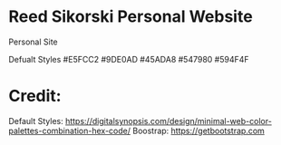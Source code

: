 # Reed Sikorski Personal Website

Personal Site

Defualt Styles #E5FCC2 #9DE0AD #45ADA8 #547980 #594F4F

# Credit:

Default Styles: https://digitalsynopsis.com/design/minimal-web-color-palettes-combination-hex-code/
Boostrap: https://getbootstrap.com
